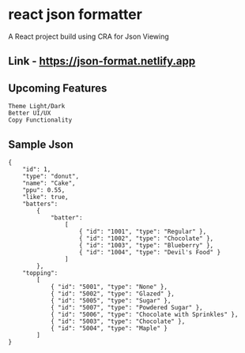 # react json formatter

A React project build using CRA for Json Viewing

## Link - https://json-format.netlify.app

## Upcoming Features

```
Theme Light/Dark
Better UI/UX
Copy Functionality
```

## Sample Json

```
{
	"id": 1,
	"type": "donut",
	"name": "Cake",
	"ppu": 0.55,
    "like": true,
	"batters":
		{
			"batter":
				[
					{ "id": "1001", "type": "Regular" },
					{ "id": "1002", "type": "Chocolate" },
					{ "id": "1003", "type": "Blueberry" },
					{ "id": "1004", "type": "Devil's Food" }
				]
		},
	"topping":
		[
			{ "id": "5001", "type": "None" },
			{ "id": "5002", "type": "Glazed" },
			{ "id": "5005", "type": "Sugar" },
			{ "id": "5007", "type": "Powdered Sugar" },
			{ "id": "5006", "type": "Chocolate with Sprinkles" },
			{ "id": "5003", "type": "Chocolate" },
			{ "id": "5004", "type": "Maple" }
		]
}
```
